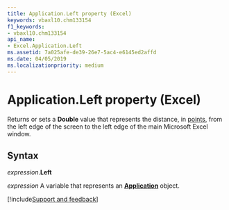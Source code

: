 ```yaml
---
title: Application.Left property (Excel)
keywords: vbaxl10.chm133154
f1_keywords:
- vbaxl10.chm133154
api_name:
- Excel.Application.Left
ms.assetid: 7a025afe-de39-26e7-5ac4-e6145ed2affd
ms.date: 04/05/2019
ms.localizationpriority: medium
---
```



# Application.Left property (Excel)

Returns or sets a **Double** value that represents the distance, in [points](../language/glossary/vbe-glossary.md#point), from the left edge of the screen to the left edge of the main Microsoft Excel window.


## Syntax

_expression_.**Left**

_expression_ A variable that represents an **[Application](Excel.Application(object).md)** object.




[!include[Support and feedback](~/includes/feedback-boilerplate.md)]
